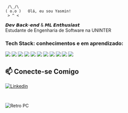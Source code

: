      /\_/\  
    ( o.o )   Olá, eu sou Yasmin!
     > ^ <

𝘿𝙚𝙫 𝘽𝙖𝙘𝙠-𝙚𝙣𝙙 & 𝙈𝙇 𝙀𝙣𝙩𝙝𝙪𝙨𝙞𝙖𝙨𝙩  
Estudante de Engenharia de Software na UNINTER  

### Tech Stack: conhecimentos e em aprendizado:
<img src="https://img.shields.io/badge/C%23-239120?style=for-the-badge&logo=c-sharp&logoColor=white" />  <img src="https://img.shields.io/badge/Python-3776AB?style=for-the-badge&logo=python&logoColor=white" /> <img src="https://img.shields.io/badge/HTML5-E34F26?style=for-the-badge&logo=html5&logoColor=white" /> <img src="https://img.shields.io/badge/CSS-239120?&style=for-the-badge&logo=css3&logoColor=white" /> <img src="https://img.shields.io/badge/.NET-5C2D91?style=for-the-badge&logo=.net&logoColor=white" /> <img src="https://img.shields.io/badge/JavaScript-F7DF1E?style=for-the-badge&logo=javascript&logoColor=black" /> <img src="https://img.shields.io/badge/Java-ED8B00?style=for-the-badge&logo=java&logoColor=white" /> <img src="https://img.shields.io/badge/MySQL-00000F?style=for-the-badge&logo=mysql&logoColor=white" /> <img src="https://img.shields.io/badge/Spring-6DB33F?style=for-the-badge&logo=spring&logoColor=white" /> <img src="https://img.shields.io/badge/Docker-2496ED?style=for-the-badge&logo=docker&logoColor=white" /> <img src="https://img.shields.io/badge/Git-E34F26?style=for-the-badge&logo=git&logoColor=white" />


## 📫 Conecte-se Comigo  
[![Linkedin](https://img.shields.io/badge/LinkedIn-0077B5?style=for-the-badge&logo=linkedin&logoColor=white)](https://www.linkedin.com/in/gon%C3%A7alves-yasmin/)

<br>

![Retro PC](https://media.giphy.com/media/3o7abKhOpu0NwenH3O/giphy.gif)
